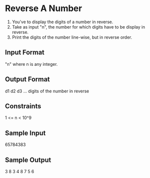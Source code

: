 # Reverse A Number

1. You've to display the digits of a number in reverse.
2. Take as input "n", the number for which digits have to be display in reverse.
3. Print the digits of the number line-wise, but in reverse order.

## Input Format
"n" where n is any integer.
## Output Format
d1
d2
d3
... digits of the number in reverse

## Constraints
1 <= n < 10^9
## Sample Input
65784383
## Sample Output
3
8
3
4
8
7
5
6
